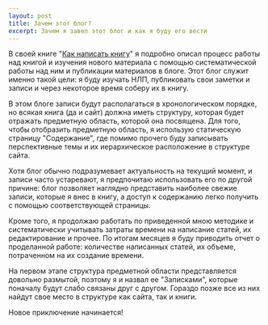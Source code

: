 ```yaml
---
layout: post
title: Зачем этот блог?
excerpt: Зачем я завел этот блог и как я буду его вести
---
```


В своей книге "[Как написать
книгу](https://ridero.ru/books/kak_napisat_knigu_2/)" я подробно
описал процесс работы над книгой и изучения нового материала с помощью
систематической работы над ним и публикации материалов в блоге.  Этот
блог служит именно такой цели: я буду изучать НЛП, публиковать свои
заметки и записи и через некоторое время соберу их в книгу.

В этом блоге записи будут располагаться в хронологическом порядке, но
всякая книга (да и сайт) должна иметь структуру, которая будет
отражать предметную область, которой она посвящена.  Для того, чтобы
отобразить предметную область, я использую статическую страницу
"Содержание", где помимо прочего буду записывать перспективные темы и
их иерархическое расположение в структуре сайта.

Хотя блог обычно подразумевает актуальность на текущий момент, и
записи часто устаревают, я предпочитаю использовать его по другой
причине: блог позволяет наглядно представить наиболее свежие записи,
которые я внес в книгу, а доступ к содержанию легко получить с помощью
соответствующей страницы.

Кроме того, я продолжаю работать по приведенной мною методике и
систематически учитывать затраты времени на написание статей, их
редактирование и прочее.  По итогам месяцев я буду приводить отчет о
проделанной работе: количестве написанных статей, их объеме,
потраченном на их создание времени.

На первом этапе структура предметной области представляется довольно
размытой, поэтому я и назвал ее "Записками", которые поначалу будут
слабо связаны друг с другом.  Гораздо позже все из них найдут свое
место в структуре как сайта, так и книги.

Новое приключение начинается!
